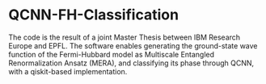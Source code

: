 # QCNN-FH-Classification
The code is the result of a joint Master Thesis between IBM Research Europe and EPFL. The software enables generating the ground-state wave function of the Fermi-Hubbard model as Multiscale Entangled Renormalization Ansatz (MERA), and classifying its phase through QCNN, with a qiskit-based implementation.
